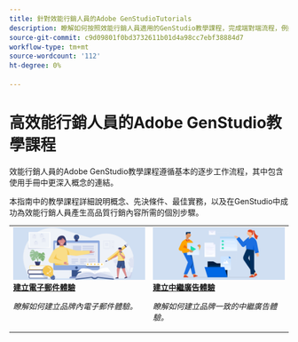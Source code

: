 ```yaml
---
title: 針對效能行銷人員的Adobe GenStudioTutorials
description: 瞭解如何按照效能行銷人員適用的GenStudio教學課程，完成端對端流程，例如建立電子郵件體驗。
source-git-commit: c9d09801f0bd3732611b01d4a98cc7ebf38884d7
workflow-type: tm+mt
source-wordcount: '112'
ht-degree: 0%

---
```



# 高效能行銷人員的Adobe GenStudio教學課程

效能行銷人員的Adobe GenStudio教學課程遵循基本的逐步工作流程，其中包含使用手冊中更深入概念的連結。

本指南中的教學課程詳細說明概念、先決條件、最佳實務，以及在GenStudio中成功為效能行銷人員產生高品質行銷內容所需的個別步驟。

<table style="table-layout:fixed">
<td valign="top">
   <div>
      <a href="create-email-experience.md">
      <img alt="創意、書籍、鉛筆、電腦" src="../assets/card-create-assets.png">
      <strong>建立電子郵件體驗</strong>
      </a>
   </div>
   <p>
      <em>瞭解如何建立品牌內電子郵件體驗。</em>
   </p>
</td>
<td valign="top">
   <div>
      <a href="create-meta-ad.md">
      <img alt="創意、書籍、鉛筆、電腦" src="../assets/card-manage-content.png">
      <strong>建立中繼廣告體驗</strong>
      </a>
   </div>
   <p>
      <em>瞭解如何建立品牌一致的中繼廣告體驗。</em>
   </p>
</td><!-- 
<td valign="top">
   <div>
      <a href="create-email-experience.md">
      <img alt="Ideas, books, pencil, computer" src="../assets/card-create-assets.png">
      <strong>Create an email experience</strong>
      </a>
   </div>
   <p>
      <em>Learn how to create an on-brand Email experience.</em>
   </p>
</td> -->
</table>
